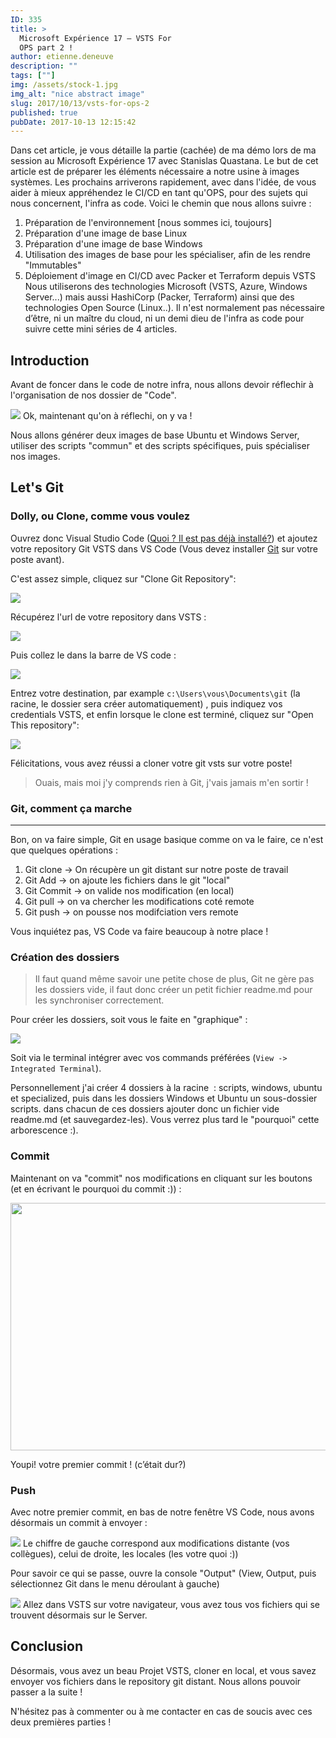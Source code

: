 ```yaml
---
ID: 335
title: >
  Microsoft Expérience 17 – VSTS For
  OPS part 2 !
author: etienne.deneuve
description: ""
tags: [""]
img: /assets/stock-1.jpg
img_alt: "nice abstract image"
slug: 2017/10/13/vsts-for-ops-2
published: true
pubDate: 2017-10-13 12:15:42
---
```


Dans cet article, je vous détaille la partie (cachée) de ma démo lors de ma session au Microsoft Expérience 17 avec Stanislas Quastana. Le but de cet article est de préparer les éléments nécessaire a notre usine à images systèmes. Les prochains arriverons rapidement, avec dans l'idée, de vous aider à mieux appréhendez le CI/CD en tant qu'OPS, pour des sujets qui nous concernent, l'infra as code.
Voici le chemin que nous allons suivre :

1. Préparation de l'environnement [nous sommes ici, toujours]
2. Préparation d'une image de base Linux
3. Préparation d'une image de base Windows
4. Utilisation des images de base pour les spécialiser, afin de les rendre "Immutables"
5. Déploiement d'image en CI/CD avec Packer et Terraform depuis VSTS
   Nous utiliserons des technologies Microsoft (VSTS, Azure, Windows Server...) mais aussi HashiCorp (Packer, Terraform) ainsi que des technologies Open Source (Linux..). Il n'est normalement pas nécessaire d’être, ni un maître du cloud, ni un demi dieu de l'infra as code pour suivre cette mini séries de 4 articles.

## Introduction

Avant de foncer dans le code de notre infra, nous allons devoir réflechir à l'organisation de nos dossier de "Code".

![](https://etienne.deneuve.xyz/wp-content/uploads/2017/10/mirror-frame-2407289_960_720-195x300.png)
Ok, maintenant qu'on à réflechi, on y va !

Nous allons générer deux images de base Ubuntu et Windows Server, utiliser des scripts "commun" et des scripts spécifiques, puis spécialiser nos images.

## Let's Git

### Dolly, ou Clone, comme vous voulez

Ouvrez donc Visual Studio Code ([Quoi ? Il est pas déjà installé?](https://etienne.deneuve.xyz/2017/01/26/visual-studio-code-pour-ansible-terraform/)) et ajoutez votre repository Git VSTS dans VS Code (Vous devez installer [Git](http://lmgtfy.com/?q=install+git) sur votre poste avant).

C'est assez simple, cliquez sur "Clone Git Repository":

![](https://etienne.deneuve.xyz/wp-content/uploads/2017/10/Git-Clone-300x217.png)

Récupérez l'url de votre repository dans VSTS :

![](https://etienne.deneuve.xyz/wp-content/uploads/2017/10/Git-Clone-2-1.png)

Puis collez le dans la barre de VS code :

![](https://etienne.deneuve.xyz/wp-content/uploads/2017/10/Git-Clone-3.png)

Entrez votre destination, par example `c:\Users\vous\Documents\git` (la racine, le dossier sera créer automatiquement) , puis indiquez vos credentials VSTS, et enfin lorsque le clone est terminé, cliquez sur "Open This repository":

![](https://etienne.deneuve.xyz/wp-content/uploads/2017/10/Git-Clone-4.png)

Félicitations, vous avez réussi a cloner votre git vsts sur votre poste!

> Ouais, mais moi j'y comprends rien à Git, j'vais jamais m'en sortir !

### Git, comment ça marche

---

Bon, on va faire simple, Git en usage basique comme on va le faire, ce n'est que quelques opérations :

1. Git clone -> On récupère un git distant sur notre poste de travail
2. Git Add -> on ajoute les fichiers dans le git "local"
3. Git Commit -> on valide nos modification (en local)
4. Git pull -> on va chercher les modifications coté remote
5. Git push -> on pousse nos modifciation vers remote

Vous inquiétez pas, VS Code va faire beaucoup à notre place !

### Création des dossiers

> Il faut quand même savoir une petite chose de plus, Git ne gère pas les dossiers vide, il faut donc créer un petit fichier readme.md pour les synchroniser correctement.

Pour créer les dossiers, soit vous le faite en "graphique" :

![](https://etienne.deneuve.xyz/wp-content/uploads/2017/10/addfolder-1.png)

Soit via le terminal intégrer avec vos commands préférées (`View -> Integrated Terminal`).

Personnellement j'ai créer 4 dossiers à la racine  : scripts, windows, ubuntu et specialized, puis dans les dossiers Windows et Ubuntu un sous-dossier scripts. dans chacun de ces dossiers ajouter donc un fichier vide readme.md (et sauvegardez-les). Vous verrez plus tard le "pourquoi" cette arborescence :).

### Commit

Maintenant on va "commit" nos modifications en cliquant sur les boutons (et en écrivant le pourquoi du commit :)) :

<img class="alignnone size-full wp-image-346" src="https://etienne.deneuve.xyz/wp-content/uploads/2017/10/Git-Commit.png" alt="" width="549" height="396" />

Youpi! votre premier commit ! (c’était dur?)

### Push

Avec notre premier commit, en bas de notre fenêtre VS Code, nous avons désormais un commit à envoyer :

![](https://etienne.deneuve.xyz/wp-content/uploads/2017/10/Push.png) Le chiffre de gauche correspond aux modifications distante (vos collègues), celui de droite, les locales (les votre quoi :))

Pour savoir ce qui se passe, ouvre la console "Output" (View, Output, puis sélectionnez Git dans le menu déroulant à gauche)

![](https://etienne.deneuve.xyz/wp-content/uploads/2017/10/Git-Push.png)
Allez dans VSTS sur votre navigateur, vous avez tous vos fichiers qui se trouvent désormais sur le Server.

## Conclusion

Désormais, vous avez un beau Projet VSTS, cloner en local, et vous savez envoyer vos fichiers dans le repository git distant. Nous allons pouvoir passer a la suite !

N'hésitez pas à commenter ou à me contacter en cas de soucis avec ces deux premières parties !
